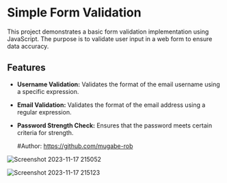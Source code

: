 # Simple Form Validation

This project demonstrates a basic form validation implementation using JavaScript. The purpose is to validate user input in a web form to ensure data accuracy.

## Features

- **Username Validation:** Validates the format of the email username using a specific expression.
-  **Email Validation:** Validates the format of the email address using a regular expression.
- **Password Strength Check:** Ensures that the password meets certain criteria for strength.

  #Author: 
        https://github.com/mugabe-rob

![Screenshot 2023-11-17 215052](https://github.com/mugabe-rob/form-validation/assets/139157186/6707a9aa-f35e-44c3-baca-51186f1888d1)

![Screenshot 2023-11-17 215123](https://github.com/mugabe-rob/form-validation/assets/139157186/3bfee8d9-7f4b-498d-8325-4e24dcf24d9e)
  


